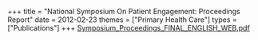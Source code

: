 +++
title = "National Symposium On Patient Engagement: Proceedings Report"
date = 2012-02-23
themes = ["Primary Health Care"]
types = ["Publications"]
+++
[Symposium\_Proceedings\_FINAL\_ENGLISH\_WEB.pdf](/files/Symposium_Proceedings_FINAL_ENGLISH_WEB.pdf)
